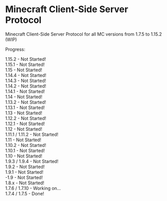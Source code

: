 # Minecraft Client-Side Server Protocol
Minecraft Client-Side Server Protocol for all MC versions from 1.7.5 to 1.15.2 (WIP)

Progress:


1.15.2 - Not Started!\
1.15.1 - Not Started!\
1.15 - Not Started!\
1.14.4 - Not Started!\
1.14.3 - Not Started!\
1.14.2 - Not Started!\
1.14.1 - Not Started!\
1.14 - Not Started!\
1.13.2 - Not Started!\
1.13.1 - Not Started!\
1.13 - Not Started!\
1.12.2 - Not Started!\
1.12.1 - Not Started!\
1.12 - Not Started!\
1.11.1 / 1.11.2 - Not Started!\
1.11 - Not Started!\
1.10.2 - Not Started!\
1.10.1 - Not Started!\
1.10 - Not Started!\
1.9.3 / 1.9.4 - Not Started!\
1.9.2 - Not Started!\
1.9.1 - Not Started!\
-1.9 - Not Started!\
1.8.x - Not Started!\
1.7.6 / 1.7.10 - Working on...\
1.7.4 / 1.7.5 - Done!
